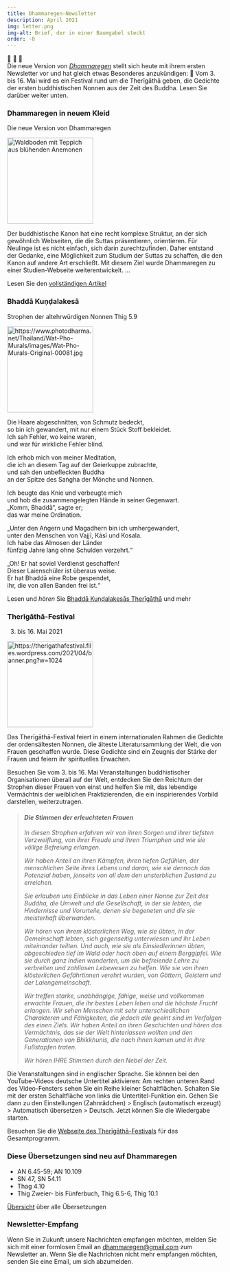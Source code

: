 ```yaml
---
title: Dhammaregen-Newsletter
description: April 2021
img: letter.png
img-alt: Brief, der in einer Baumgabel steckt
order: -0
---
```


🌈 🎉 💐  
Die neue Version von [*Dhammaregen*](/wiki/welcome) stellt sich heute mit ihrem ersten Newsletter vor und hat gleich etwas Besonderes anzukündigen: 🌈 Vom 3. bis 16. Mai wird es ein Festival rund um die Therīgāthā geben, die Gedichte der ersten buddhistischen Nonnen aus der Zeit des Buddha. Lesen Sie darüber weiter unten.

### Dhammaregen in neuem Kleid
Die neue Version von Dhammaregen

<img src="./newdress.png" alt="Waldboden mit Teppich aus blühenden Anemonen" style="height: 200px;">

Der buddhistische Kanon hat eine recht komplexe Struktur, an der sich gewöhnlich Webseiten, die die Suttas präsentieren, orientieren. Für Neulinge ist es nicht einfach, sich darin zurechtzufinden. Daher entstand der Gedanke, eine Möglichkeit zum Studium der Suttas zu schaffen, die den Kanon auf andere Art erschließt. Mit diesem Ziel wurde Dhammaregen zu einer Studien-Webseite weiterentwickelt. …

Lesen Sie den [vollständigen Artikel](/Studium/Neu)

### Bhaddā Kuṇḍalakesā
Strophen der altehrwürdigen Nonnen Thig 5.9

<a title="086 Kundalakesa auf Photo Dharma, CC BY-SA 3.0 &lt;https://creativecommons.org/licenses/by-sa/3.0&gt;" href="https://www.photodharma.net/Thailand/Wat-Pho-Murals/images/Wat-Pho-Murals-Original-00081.jpg" target="_blank"><img height="200" alt="https://www.photodharma.net/Thailand/Wat-Pho-Murals/images/Wat-Pho-Murals-Original-00081.jpg" src="https://www.photodharma.net/Thailand/Wat-Pho-Murals/images/Wat-Pho-Murals-Original-00081.jpg"></a>

Die Haare abgeschnitten, von Schmutz bedeckt,  
so bin ich gewandert, mit nur einem Stück Stoff bekleidet.  
Ich sah Fehler, wo keine waren,  
und war für wirkliche Fehler blind.

Ich erhob mich von meiner Meditation,  
die ich an diesem Tag auf der Geierkuppe zubrachte,  
und sah den unbefleckten Buddha  
an der Spitze des Saṅgha der Mönche und Nonnen.

Ich beugte das Knie und verbeugte mich  
und hob die zusammengelegten Hände in seiner Gegenwart.  
„Komm, Bhaddā“, sagte er;  
das war meine Ordination.

„Unter den Aṅgern und Magadhern bin ich umhergewandert,  
unter den Menschen von Vajjī, Kāsī und Kosala.  
Ich habe das Almosen der Länder  
fünfzig Jahre lang ohne Schulden verzehrt.“

„Oh! Er hat soviel Verdienst geschaffen!  
Dieser Laienschüler ist überaus weise.  
Er hat Bhaddā eine Robe gespendet,  
ihr, die von allen Banden frei ist.“

Lesen und *hören* Sie [Bhaddā Kuṇḍalakesās Therīgāthā](/suttas#thig5.9/de/sabbamitta:0.1) und mehr

### Therīgāthā-Festival
3. bis 16. Mai 2021

<a title="Festival-Banner, gestaltet von Ven. Yodha &lt;https://therigathafestival.net&gt;" href="https://therigathafestival.net" target="_blank"><img height="200" alt="https://therigathafestival.files.wordpress.com/2021/04/banner.png?w=1024" src="https://therigathafestival.files.wordpress.com/2021/04/banner.png?w=1024"></a>

Das Therīgāthā-Festival feiert in einem internationalen Rahmen die Gedichte der ordensältesten Nonnen, die älteste Literatursammlung der Welt, die von Frauen geschaffen wurde. Diese Gedichte sind ein Zeugnis der Stärke der Frauen und feiern ihr spirituelles Erwachen.

Besuchen Sie vom 3. bis 16. Mai Veranstaltungen buddhistischer Organisationen überall auf der Welt, entdecken Sie den Reichtum der Strophen dieser Frauen von einst und helfen Sie mit, das lebendige Vermächtnis der weiblichen Praktizierenden, die ein inspirierendes Vorbild darstellen, weiterzutragen.

>#### *Die Stimmen der erleuchteten Frauen*
>*In diesen Strophen erfahren wir von ihren Sorgen und ihrer tiefsten Verzweiflung, von ihrer Freude und ihren Triumphen und wie sie völlige Befreiung erlangen.*
>
>*Wir haben Anteil an ihren Kämpfen, ihren tiefen Gefühlen, der menschlichen Seite ihres Lebens und daran, wie sie dennoch das Potenzial haben, jenseits von all dem den unsterblichen Zustand zu erreichen.*
>
>*Sie erlauben uns Einblicke in das Leben einer Nonne zur Zeit des Buddha, die Umwelt und die Gesellschaft, in der sie lebten, die Hindernisse und Vorurteile, denen sie begeneten und die sie meisterhaft überwanden.*
>
>*Wir hören von ihrem klösterlichen Weg, wie sie übten, in der Gemeinschaft lebten, sich gegenseitig unterwiesen und ihr Leben miteinander teilten. Und auch, wie sie als Einsiedlerinnen übten, abgeschieden tief im Wald oder hoch oben auf einem Berggipfel. Wie sie durch ganz Indien wanderten, um die befreiende Lehre zu verbreiten und zahllosen Lebewesen zu helfen. Wie sie von ihren klösterlichen Gefährtinnen verehrt wurden, von Göttern, Geistern und der Laiengemeinschaft.*
>
>*Wir treffen starke, unabhängige, fähige, weise und vollkommen erwachte Frauen, die ihr bestes Leben leben und die höchste Frucht erlangen. Wir sehen Menschen mit sehr unterschiedlichen Charakteren und Fähigkeiten, die jedoch alle geeint sind im Verfolgen des einen Ziels. Wir haben Anteil an ihren Geschichten und hören das Vermächtnis, das sie der Welt hinterlassen wollten und den Generationen von Bhikkhunis, die nach ihnen kamen und in ihre Fußstapfen traten.*
>
>*Wir hören IHRE Stimmen durch den Nebel der Zeit.*

Die Veranstaltungen sind in englischer Sprache. Sie können bei den YouTube-Videos deutsche Untertitel aktivieren: Am rechten unteren Rand des Video-Fensters sehen Sie ein Reihe kleiner Schaltflächen. Schalten Sie mit der ersten Schaltfläche von links die Untertitel-Funktion ein. Gehen Sie dann zu den Einstellungen (Zahnrädchen) > Englisch (automatisch erzeugt) > Automatisch übersetzen > Deutsch. Jetzt können Sie die Wiedergabe starten.

Besuchen Sie die [Webseite des Therīgāthā-Festivals](https://therigathafestival.net/) für das Gesamtprogramm.

### Diese Übersetzungen sind neu auf Dhammaregen
- AN 6.45-59; AN 10.109
- SN 47, SN 54.11
- Thag 4.10
- Thig Zweier- bis Fünferbuch, Thig 6.5-6, Thig 10.1

[Übersicht](/Übersetzung/Übersicht) über alle Übersetzungen

### Newsletter-Empfang

Wenn Sie in Zukunft unsere Nachrichten empfangen möchten, melden Sie sich mit einer formlosen Email an [dhammaregen@gmail.com](mailto:dhammaregen@gmail.com) zum Newsletter an. Wenn Sie die Nachrichten nicht mehr empfangen möchten, senden Sie eine Email, um sich abzumelden.

